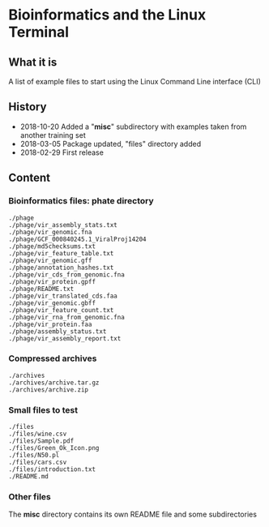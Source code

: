 # Bioinformatics and the Linux Terminal


## What it is

A list of example files to start using the Linux Command Line interface (CLI)


## History

  * 2018-10-20   Added a "**misc**" subdirectory with examples taken from another training set
  * 2018-03-05   Package updated, "files" directory added
  * 2018-02-29   First release

## Content

### Bioinformatics files: phate directory

```
./phage
./phage/vir_assembly_stats.txt
./phage/vir_genomic.fna
./phage/GCF_000840245.1_ViralProj14204
./phage/md5checksums.txt
./phage/vir_feature_table.txt
./phage/vir_genomic.gff
./phage/annotation_hashes.txt
./phage/vir_cds_from_genomic.fna
./phage/vir_protein.gpff
./phage/README.txt
./phage/vir_translated_cds.faa
./phage/vir_genomic.gbff
./phage/vir_feature_count.txt
./phage/vir_rna_from_genomic.fna
./phage/vir_protein.faa
./phage/assembly_status.txt
./phage/vir_assembly_report.txt
```

### Compressed archives
```
./archives
./archives/archive.tar.gz
./archives/archive.zip
```

### Small files to test

```
./files
./files/wine.csv
./files/Sample.pdf
./files/Green_Ok_Icon.png
./files/N50.pl
./files/cars.csv
./files/introduction.txt
./README.md
```

### Other files
The **misc** directory contains its own README file and some subdirectories
